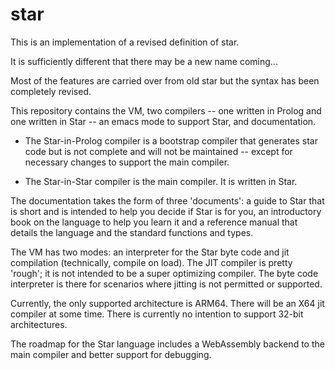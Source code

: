 # star

This is an implementation of a revised definition of star.

It is sufficiently different that there may be a new name coming...

Most of the features are carried over from old star but the syntax has been
completely revised.

This repository contains the VM, two compilers -- one written in Prolog and one
written in Star --  an emacs mode to support Star, and documentation.

* The Star-in-Prolog compiler is a bootstrap compiler that generates star code
  but is not complete and will not be maintained -- except for necessary changes
  to support the main compiler.

* The Star-in-Star compiler is the main compiler. It is written in Star.

The documentation takes the form of three 'documents': a guide to Star that is
short and is intended to help you decide if Star is for you, an introductory
book on the language to help you learn it and a reference manual that details
the language and the standard functions and types.

The VM has two modes: an interpreter for the Star byte code and jit compilation (technically, 
compile on load). The JIT compiler is pretty 'rough'; it is not intended to be a super
optimizing compiler. The byte code interpreter is there for scenarios where jitting is not 
permitted or supported.

Currently, the only supported architecture is ARM64. There will be an X64 jit compiler at some
time. There is currently no intention to support 32-bit architectures.

The roadmap for the Star language includes a WebAssembly backend to the main compiler and
better support for debugging.



